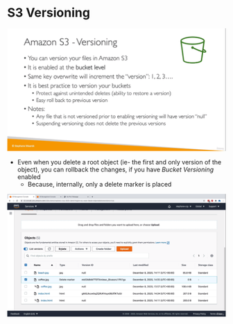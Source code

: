 # S3 Versioning
![](img/versioning.png)  
* Even when you delete a root object (ie- the first and only version of the object), you can rollback the changes, if you have _Bucket Versioning_ enabled
    * Because,  internally, only a delete marker is placed

![](img/delete.png)  